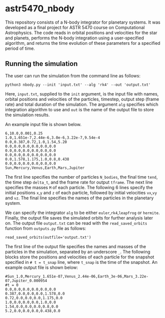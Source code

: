 # astr5470_nbody
This repository consists of a N-body integrator for planetary systems. It was developed as a final project for ASTR 5470 course on Computational Astrophysics. The code reads in orbital positions and velocities for the star and planets, performs the N-body integration using a user-specified algorithm, and returns the time evolution of these parameters for a specified period of time.

## Running the simulation
The user can run the simulation from the command line as follows:

`python3 nbody.py --init 'input.txt' --alg 'rk4' --out 'output.txt'`

Here, `input.txt`, supplied to the `init` argument, is the input file with names, orbital positions and velocities of the particles, timestep, output step (frame rate) and total duration of the simulation.  The argument `alg` specifies which integration algorithm to use and `out` is the name of the output file to store the simulation results.

An example input file is shown below.

```
6,10.0,0.001,0.25
1.0,1.651e-7,2.44e-6,3.0e-6,3.22e-7,9.54e-4
0.0,0.387,0.72,1.0,1.54,5.20
0.0,0.0,0.0,0.0,0.0,0.0
0.0,0.0,0.0,0.0,0.0,0.0
0.0,0.0,0.0,0.0,0.0,0.0
0.0,1.578,1.175,1.0,0.8,0.438
0.0,0.0,0.0,0.0,0.0,0.0
Sun,Mercury,Venus,Earth,Mars,Jupiter
```

The first line specifies the number of particles `N_bodies`, the final time `tend`, the time step `delta_t`, and the frame rate for output `tframe`. The next line specifies the masses `M` of each particle. The following 6 lines specify the initial positions `x`,`y` and `z` of each particle, followed by initial velocities `vx`,`vy` and `vz`. The final line specifies the names of the particles in the planetary system.

We can specify the integrator `alg` to be either `euler`,`rk4`,`leapfrog` or `hermite`. Finally, the output file saves the simulated orbits for further analysis later on. The output file `output.txt` can be read with the `read_saved_orbits` function from `outputs.py` file as follows:

`read_saved_orbits(outfile='output.txt')`

The first line of the output file specifies the names and masses of the particles in the simulation, separated by an underscore `_`. The following blocks store the positions and velocities of each particle for the snapshot specified in `# t = t_snap` line, where `t_snap` is the time of the snapshot. An example output file is shown below:

```
#Sun_1.0,Mercury_1.651e-07,Venus_2.44e-06,Earth_3e-06,Mars_3.22e-07,Jupiter_0.000954
#t = 0
0.0,0.0,0.0,0.0,0.0,0.0
0.387,0.0,0.0,0.0,1.578,0.0
0.72,0.0,0.0,0.0,1.175,0.0
1.0,0.0,0.0,0.0,1.0,0.0
1.54,0.0,0.0,0.0,0.8,0.0
5.2,0.0,0.0,0.0,0.438,0.0
```
